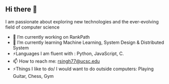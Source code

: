 ## Hi there 👋


I am passionate about exploring new technologies and the ever-evolving field of computer science


- 🔭 I’m currently working on RankPath
- 🌱 I’m currently learning Machine Learning, System Design & Distributed System
- ⚡Languages I am fluent with : Python, JavaScript, C.
- 📫 How to reach me: rsingh77@ucsc.edu
- ⚡Things I like to do/ I would want to do outside computers: Playing Guitar, Chess, Gym


